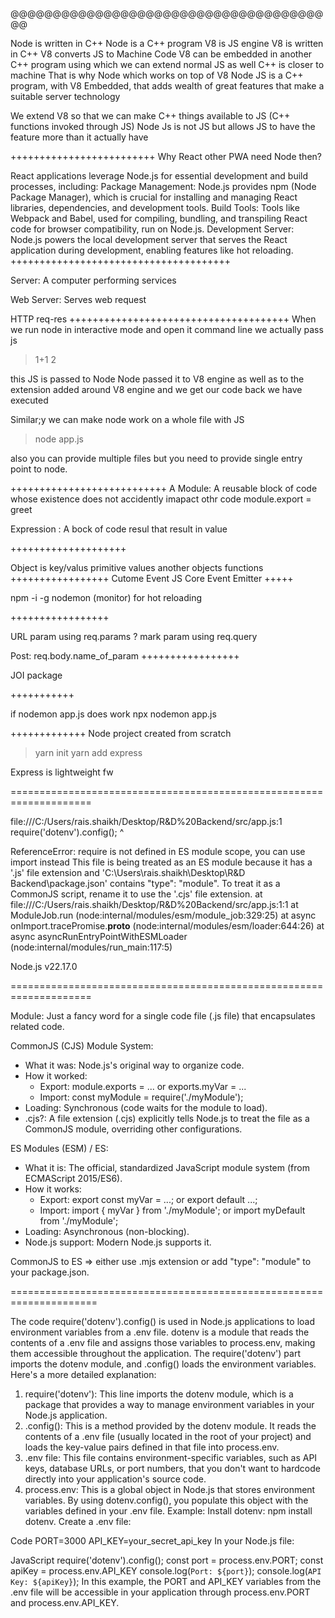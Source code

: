@@@@@@@@@@@@@@@@@@@@@@@@@@@@@@@@@@@@@@@


Node is written in C++
Node is a C++ program
V8 is JS engine
V8 is written in C++
V8 converts JS to Machine Code
V8 can be embedded in  another C++ program
using which we can extend normal JS as well
C++ is closer to machine
That is why Node which works on top of V8
Node JS is a C++ program, with V8 Embedded, that adds wealth of great features that make a suitable server technology


We extend V8 so that we can make C++ things available to JS (C++ functions invoked through JS)
Node Js is not JS but allows JS to have the feature more than it actually have

+++++++++++++++++++++++++
Why React other PWA need Node then?

React applications leverage Node.js for essential development and build processes, including:
Package Management:
Node.js provides npm (Node Package Manager), which is crucial for installing and managing React libraries, dependencies, and development tools.
Build Tools:
Tools like Webpack and Babel, used for compiling, bundling, and transpiling React code for browser compatibility, run on Node.js.
Development Server:
Node.js powers the local development server that serves the React application during development, enabling features like hot reloading.
++++++++++++++++++++++++++++++++++++++


Server: A computer performing services 

Web Server: Serves web request

HTTP req-res 
++++++++++++++++++++++++++++++++++++++
 When we run node in interactive mode and open it command line
we actually pass js 

>1+1
2

this JS is passed to Node 
Node passed it to V8 engine as well as to the extension added around V8 engine and we get our code back we have executed

Similar;y we can make node work on a whole file with JS

> node app.js 

also you can provide multiple files but you need to provide single entry point to node.

+++++++++++++++++++++++++++
A Module: A reusable block of code whose existence does not accidently imapact othr code
module.export = greet


Expression : A bock of code resul that result in value

++++++++++++++++++++

Object is key/valus
primitive values
another objects
functions
+++++++++++++++++
Cutome Event
JS Core
Event Emitter
+++++

npm -i -g nodemon (monitor) for hot reloading

+++++++++++++++++

URL param using req.params
? mark param using req.query

Post:  req.body.name_of_param
+++++++++++++++++

JOI package

+++++++++++

if nodemon app.js does work
npx nodemon app.js


+++++++++++++
Node project created from scratch
> yarn init
> yarn add express

Express is lightweight fw

====================================================================

file:///C:/Users/rais.shaikh/Desktop/R&D%20Backend/src/app.js:1
require('dotenv').config();
^

ReferenceError: require is not defined in ES module scope, you can use import instead
This file is being treated as an ES module because it has a '.js' file extension and 'C:\Users\rais.shaikh\Desktop\R&D Backend\package.json' contains "type": "module". To treat it as a CommonJS script, rename it to use the '.cjs' file extension.
    at file:///C:/Users/rais.shaikh/Desktop/R&D%20Backend/src/app.js:1:1
    at ModuleJob.run (node:internal/modules/esm/module_job:329:25)
    at async onImport.tracePromise.__proto__ (node:internal/modules/esm/loader:644:26)
    at async asyncRunEntryPointWithESMLoader (node:internal/modules/run_main:117:5)

Node.js v22.17.0



====================================================================

Module: Just a fancy word for a single code file (.js file) that encapsulates related code.

CommonJS (CJS) Module System:
 * What it was: Node.js's original way to organize code.
 * How it worked:
   * Export: module.exports = ... or exports.myVar = ...
   * Import: const myModule = require('./myModule');
 * Loading: Synchronous (code waits for the module to load).
 * .cjs?: A file extension (.cjs) explicitly tells Node.js to treat the file as a CommonJS module, overriding other configurations.

ES Modules (ESM) / ES:
 * What it is: The official, standardized JavaScript module system (from ECMAScript 2015/ES6).
 * How it works:
   * Export: export const myVar = ...; or export default ...;
   * Import: import { myVar } from './myModule'; or import myDefault from './myModule';
 * Loading: Asynchronous (non-blocking).
 * Node.js support: Modern Node.js supports it. 

CommonJS to ES => either use .mjs extension or add "type": "module" to your package.json.

=====================================================================

The code require('dotenv').config() is used in Node.js applications to load environment variables from a .env file. dotenv is a module that reads the contents of a .env file and assigns those variables to process.env, making them accessible throughout the application. The require('dotenv') part imports the dotenv module, and .config() loads the environment variables. 
Here's a more detailed explanation:
1. require('dotenv'):
This line imports the dotenv module, which is a package that provides a way to manage environment variables in your Node.js application. 
2. .config():
This is a method provided by the dotenv module. It reads the contents of a .env file (usually located in the root of your project) and loads the key-value pairs defined in that file into process.env. 
3. .env file:
This file contains environment-specific variables, such as API keys, database URLs, or port numbers, that you don't want to hardcode directly into your application's source code. 
4. process.env:
This is a global object in Node.js that stores environment variables. By using dotenv.config(), you populate this object with the variables defined in your .env file. 
Example:
Install dotenv: npm install dotenv.
Create a .env file: 


Code
   PORT=3000
   API_KEY=your_secret_api_key
In your Node.js file:


JavaScript
   require('dotenv').config();
   const port = process.env.PORT;
   const apiKey = process.env.API_KEY
   console.log(`Port: ${port}`);
   console.log(`API Key: ${apiKey}`);
In this example, the PORT and API_KEY variables from the .env file will be accessible in your application through process.env.PORT and process.env.API_KEY. 


